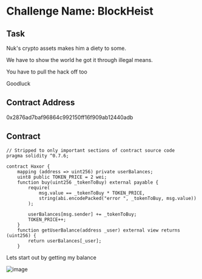 # Challenge Name: BlockHeist

## Task

Nuk's crypto assets makes him a diety to some.

We have to show the world he got it through illegal means.

You have to pull the hack off too

Goodluck

## Contract Address
 
0x2876ad7baf96864c992150ff16f909ab12440adb


## Contract

```sol
// Stripped to only important sections of contract source code
pragma solidity ^0.7.6;

contract Haxor {
    mapping (address => uint256) private userBalances;
    uint8 public TOKEN_PRICE = 2 wei;
    function buy(uint256 _tokenToBuy) external payable {
        require(
            msg.value == _tokenToBuy * TOKEN_PRICE, 
            string(abi.encodePacked("error ", _tokenToBuy, msg.value))
        );

        userBalances[msg.sender] += _tokenToBuy;
        TOKEN_PRICE++;
    }
    function getUserBalance(address _user) external view returns (uint256) {
        return userBalances[_user];
    }
```

Lets start out by getting my balance

![image](https://github.com/user-attachments/assets/c23e017b-8a1f-4bda-b086-0c967176d343)























